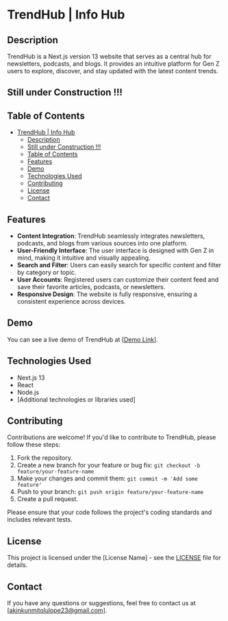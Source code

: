 # TrendHub | Info Hub

## Description

TrendHub is a Next.js version 13 website that serves as a central hub for newsletters, podcasts, and blogs. It provides an intuitive platform for Gen Z users to explore, discover, and stay updated with the latest content trends.

## Still under Construction !!!

## Table of Contents

- [TrendHub | Info Hub](#trendhub--info-hub)
  - [Description](#description)
  - [Still under Construction !!!](#still-under-construction-)
  - [Table of Contents](#table-of-contents)
  - [Features](#features)
  - [Demo](#demo)
  - [Technologies Used](#technologies-used)
  - [Contributing](#contributing)
  - [License](#license)
  - [Contact](#contact)

## Features

- **Content Integration**: TrendHub seamlessly integrates newsletters, podcasts, and blogs from various sources into one platform.
- **User-Friendly Interface**: The user interface is designed with Gen Z in mind, making it intuitive and visually appealing.
- **Search and Filter**: Users can easily search for specific content and filter by category or topic.
- **User Accounts**: Registered users can customize their content feed and save their favorite articles, podcasts, or newsletters.
- **Responsive Design**: The website is fully responsive, ensuring a consistent experience across devices.

## Demo

You can see a live demo of TrendHub at [[Demo Link](https://trendingstuffs.vercel.app/)].

## Technologies Used

- Next.js 13
- React
- Node.js
- [Additional technologies or libraries used]

## Contributing

Contributions are welcome! If you'd like to contribute to TrendHub, please follow these steps:

1. Fork the repository.
2. Create a new branch for your feature or bug fix: `git checkout -b feature/your-feature-name`
3. Make your changes and commit them: `git commit -m 'Add some feature'`
4. Push to your branch: `git push origin feature/your-feature-name`
5. Create a pull request.

Please ensure that your code follows the project's coding standards and includes relevant tests.

## License

This project is licensed under the [License Name] - see the [LICENSE](LICENSE) file for details.

## Contact

If you have any questions or suggestions, feel free to contact us at [akinkunmitolulope23@gmail.com].
